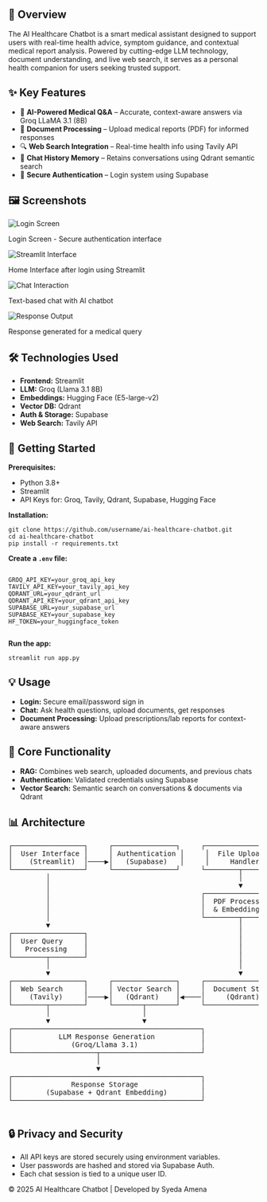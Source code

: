 <section>
  <h2>📌 Overview</h2>
  <p>
    The AI Healthcare Chatbot is a smart medical assistant designed to support users with real-time health advice,
    symptom guidance, and contextual medical report analysis. Powered by cutting-edge LLM technology, document
    understanding, and live web search, it serves as a personal health companion for users seeking trusted support.
  </p>
</section>

<section>
  <h2>✨ Key Features</h2>
  <ul>
    <li>🤖 <strong>AI-Powered Medical Q&A</strong> – Accurate, context-aware answers via Groq LLaMA 3.1 (8B)</li>
    <li>📄 <strong>Document Processing</strong> – Upload medical reports (PDF) for informed responses</li>
    <li>🔍 <strong>Web Search Integration</strong> – Real-time health info using Tavily API</li>
    <li>💬 <strong>Chat History Memory</strong> – Retains conversations using Qdrant semantic search</li>
    <li>🔐 <strong>Secure Authentication</strong> – Login system using Supabase</li>
  </ul>
</section>

<section>
  <h2>🖼️ Screenshots</h2>
  <div class="screenshot">
    <img src="https://github.com/S-Amena/Enhancing-EHR-Based-Diagnostic-Predictions-Using-NLP/blob/7bb46327d8710b94f495624a2845cab9424b10f3/Login%20Page%20using%20Supabase%20Authentification.png?raw=true" alt="Login Screen" />
    <p>Login Screen - Secure authentication interface</p>
  </div>
  <div class="screenshot">
    <img src="https://github.com/S-Amena/Enhancing-EHR-Based-Diagnostic-Predictions-Using-NLP/blob/2bc6e541bfd50dc00563991d630c01e890d7be0c/After%20sign%20this%20is%20UI%20Interface%20using%20Streamlit.png?raw=true" alt="Streamlit Interface" />
    <p>Home Interface after login using Streamlit</p>
  </div>
  <div class="screenshot">
    <img src="https://github.com/S-Amena/Enhancing-EHR-Based-Diagnostic-Predictions-Using-NLP/blob/69b3ec202f7ea47c54ef6e9fd69240ab7b94d2e9/Interaction%20to%20Chatbot%20for%20text%20Based%20response%20using%20LLm.png?raw=true" alt="Chat Interaction" />
    <p>Text-based chat with AI chatbot</p>
  </div>
  <div class="screenshot">
    <img src="https://github.com/S-Amena/Enhancing-EHR-Based-Diagnostic-Predictions-Using-NLP/blob/e8d72c1b97a633ac8f800fd083ef86f2fd6242a6/Response%20by%20the%20given%20Query.png?raw=true" alt="Response Output" />
    <p>Response generated for a medical query</p>
  </div>
</section>

<section>
  <h2>🛠️ Technologies Used</h2>
  <ul>
    <li><strong>Frontend:</strong> Streamlit</li>
    <li><strong>LLM:</strong> Groq (Llama 3.1 8B)</li>
    <li><strong>Embeddings:</strong> Hugging Face (E5-large-v2)</li>
    <li><strong>Vector DB:</strong> Qdrant</li>
    <li><strong>Auth & Storage:</strong> Supabase</li>
    <li><strong>Web Search:</strong> Tavily API</li>
  </ul>
</section>

<section>
  <h2>🚀 Getting Started</h2>
  <p><strong>Prerequisites:</strong></p>
  <ul>
    <li>Python 3.8+</li>
    <li>Streamlit</li>
    <li>API Keys for: Groq, Tavily, Qdrant, Supabase, Hugging Face</li>
  </ul>

  <p><strong>Installation:</strong></p>
  <pre><code>git clone https://github.com/username/ai-healthcare-chatbot.git
cd ai-healthcare-chatbot
pip install -r requirements.txt</code></pre>

  <p><strong>Create a <code>.env</code> file:</strong></p>
  <pre><code>
GROQ_API_KEY=your_groq_api_key
TAVILY_API_KEY=your_tavily_api_key
QDRANT_URL=your_qdrant_url
QDRANT_API_KEY=your_qdrant_api_key
SUPABASE_URL=your_supabase_url
SUPABASE_KEY=your_supabase_key
HF_TOKEN=your_huggingface_token
  </code></pre>

  <p><strong>Run the app:</strong></p>
  <pre><code>streamlit run app.py</code></pre>
</section>

<section>
  <h2>💡 Usage</h2>
  <ul>
    <li><strong>Login:</strong> Secure email/password sign in</li>
    <li><strong>Chat:</strong> Ask health questions, upload documents, get responses</li>
    <li><strong>Document Processing:</strong> Upload prescriptions/lab reports for context-aware answers</li>
  </ul>
</section>

<section>
  <h2>🔧 Core Functionality</h2>
  <ul>
    <li><strong>RAG:</strong> Combines web search, uploaded documents, and previous chats</li>
    <li><strong>Authentication:</strong> Validated credentials using Supabase</li>
    <li><strong>Vector Search:</strong> Semantic search on conversations & documents via Qdrant</li>
  </ul>
</section>

<section>
  <h2>📊 Architecture</h2>
  <pre>
┌─────────────────┐     ┌───────────────┐     ┌─────────────────┐
│  User Interface │     │ Authentication │     │  File Upload    │
│    (Streamlit)  │────▶│   (Supabase)   │     │     Handler     │
└─────────────────┘     └───────────────┘     └────────┬────────┘
         │                                             │
         │                                             ▼
         │                                    ┌─────────────────┐
         │                                    │  PDF Processing │
         │                                    │  & Embedding    │
         │                                    └────────┬────────┘
         ▼                                             │
┌─────────────────┐                                    │
│  User Query     │                                    │
│   Processing    │                                    │
└────────┬────────┘                                    │
         │                                             │
         ▼                                             ▼
┌─────────────────┐     ┌───────────────┐     ┌─────────────────┐
│  Web Search     │     │ Vector Search │     │  Document Store  │
│    (Tavily)     │────▶│   (Qdrant)    │◀────│     (Qdrant)     │
└────────┬────────┘     └───────┬───────┘     └─────────────────┘
         │                      │
         ▼                      ▼
┌─────────────────────────────────────────────┐
│           LLM Response Generation           │
│              (Groq/Llama 3.1)               │
└────────────────────┬────────────────────────┘
                     │
                     ▼
┌─────────────────────────────────────────────┐
│              Response Storage               │
│        (Supabase + Qdrant Embedding)        │
└─────────────────────────────────────────────┘
  </pre>
</section>

<section>
  <h2>🔒 Privacy and Security</h2>
  <ul>
    <li>All API keys are stored securely using environment variables.</li>
    <li>User passwords are hashed and stored via Supabase Auth.</li>
    <li>Each chat session is tied to a unique user ID.</li>
  </ul>
</section>

<footer>
  <p>© 2025 AI Healthcare Chatbot | Developed by Syeda Amena</p>
</footer>

</body>







